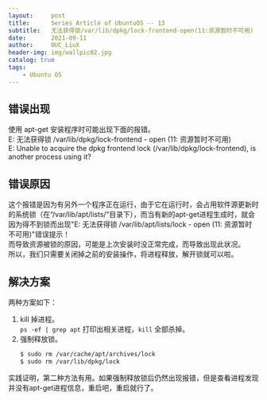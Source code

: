 ```yaml
---
layout:     post
title:      Series Article of UbuntuOS -- 13       
subtitle:   无法获得锁/var/lib/dpkg/lock-frontend-open(11:资源暂时不可用)               
date:       2021-09-11
author:     OUC_LiuX
header-img: img/wallpic02.jpg
catalog: true
tags:
    - Ubuntu OS
---
```


## 错误出现      
使用 apt-get 安装程序时可能出现下面的报错。      
E: 无法获得锁 /var/lib/dpkg/lock-frontend - open (11: 资源暂时不可用)      
E: Unable to acquire the dpkg frontend lock (/var/lib/dpkg/lock-frontend), is another process using it?    

## 错误原因     
这个报错是因为有另外一个程序正在运行，由于它在运行时，会占用软件源更新时的系统锁（在“/var/lib/apt/lists/”目录下），而当有新的apt-get进程生成时，就会因为得不到锁而出现"E: 无法获得锁 /var/lib/apt/lists/lock - open (11: 资源暂时不可用)"错误提示！     
而导致资源被锁的原因，可能是上次安装时没正常完成，而导致出现此状况。    
所以，我们只需要关闭掉之前的安装操作，将进程释放，解开锁就可以啦。     

## 解决方案      
两种方案如下：     
1. kill 掉进程。       
   `ps -ef | grep apt` 打印出相关进程，`kill` 全部杀掉。     
2. 强制释放锁。       
   ```bash      
   $ sudo rm /var/cache/apt/archives/lock      
   $ sudo rm /var/lib/dpkg/lock      
   ```     
实践证明，第二种方法有用。如果强制释放锁后仍然出现报错，但是查看进程发现并没有apt-get进程信息，重启吧，重启就行了。    
